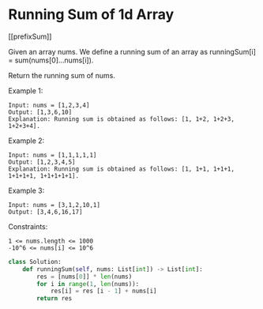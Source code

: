 # Running Sum of 1d Array

[[prefixSum]]

Given an array nums. We define a running sum of an array as runningSum[i] = sum(nums[0]…nums[i]).

Return the running sum of nums.

Example 1:

```text
Input: nums = [1,2,3,4]
Output: [1,3,6,10]
Explanation: Running sum is obtained as follows: [1, 1+2, 1+2+3, 1+2+3+4].
```

Example 2:

```text
Input: nums = [1,1,1,1,1]
Output: [1,2,3,4,5]
Explanation: Running sum is obtained as follows: [1, 1+1, 1+1+1, 1+1+1+1, 1+1+1+1+1].
```

Example 3:

```text
Input: nums = [3,1,2,10,1]
Output: [3,4,6,16,17]
```

Constraints:

```text
1 <= nums.length <= 1000
-10^6 <= nums[i] <= 10^6
```

```python
class Solution:
    def runningSum(self, nums: List[int]) -> List[int]:
        res = [nums[0]] * len(nums)
        for i in range(1, len(nums)):
            res[i] = res [i - 1] + nums[i]
        return res
```
